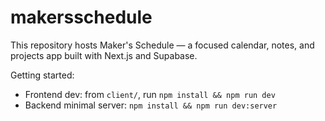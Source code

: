 # makersschedule

This repository hosts Maker's Schedule — a focused calendar, notes, and projects app built with Next.js and Supabase.

Getting started:
- Frontend dev: from `client/`, run `npm install && npm run dev`
- Backend minimal server: `npm install && npm run dev:server`

